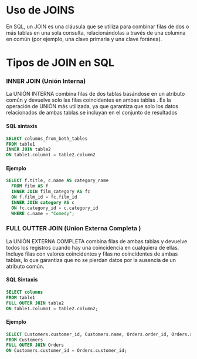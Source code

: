 # Uso de JOINS

En SQL, un JOIN es una cláusula que se utiliza para combinar filas de dos o más tablas en una sola consulta, relacionándolas a través de una columna en común (por ejemplo, una clave primaria y una clave foránea).

# Tipos de JOIN en SQL

### INNER JOIN (Unión Interna)

La UNIÓN INTERNA combina filas de dos tablas basándose en un atributo común y devuelve solo las filas coincidentes en ambas tablas . Es la operación de UNIÓN más utilizada, ya que garantiza que solo los datos relacionados de ambas tablas se incluyan en el conjunto de resultados

#### SQL sintaxis
```sql
SELECT columns_from_both_tables
FROM table1
INNER JOIN table2
ON table1.column1 = table2.column2
```

#### Ejemplo
```sql
SELECT f.title, c.name AS category_name
  FROM film AS f
  INNER JOIN film_category AS fc
  ON f.film_id = fc.film_id
  INNER JOIN category AS c
  ON fc.category_id = c.category_id
  WHERE c.name = "Comedy";
```

### FULL OUTTER JOIN (Union Externa Completa )

La UNIÓN EXTERNA COMPLETA combina filas de ambas tablas y devuelve todos los registros cuando hay una coincidencia en cualquiera de ellas. Incluye filas con valores coincidentes y filas no coincidentes de ambas tablas, lo que garantiza que no se pierdan datos por la ausencia de un atributo común.

#### SQL Sintaxis
```sql
SELECT columns
FROM table1
FULL OUTER JOIN table2
ON table1.column1 = table2.column2;
```

#### Ejemplo
```sql
SELECT Customers.customer_id, Customers.name, Orders.order_id, Orders.spend
FROM Customers
FULL OUTER JOIN Orders
ON Customers.customer_id = Orders.customer_id;
```
